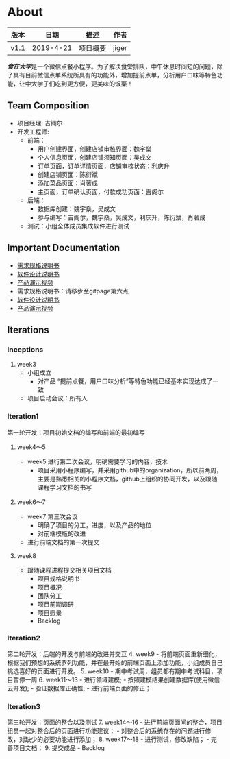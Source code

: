 # About

| 版本 | 日期      | 描述     | 作者   |
| :--: | --------- | -------- | ------ |
| v1.1 | 2019-4-21 | 项目概要 | jiger |

***食在大学***是一个微信点餐小程序。为了解决食堂排队，中午休息时间短的问题，除了具有目前微信点单系统所具有的功能外，增加提前点单，分析用户口味等特色功能，让中大学子们吃到更方便，更美味的饭菜！

## Team Composition
- 项目经理: 吉阁尔
- 开发工程师:
  - 前端：
    - 用户创建界面，创建店铺审核界面：魏宇燊
    - 个人信息页面，创建店铺须知页面：吴成文
    - 订单页面，订单详情页面，店铺审核状态：利庆升
    - 创建店铺页面：陈衍斌
    - 添加菜品页面：肖著成
    - 主页面，订单确认页面，付款成功页面：吉阁尔
  - 后端：
    - 数据库创建：魏宇燊，吴成文
    - 参与编写：吉阁尔，魏宇燊，吴成文，利庆升，陈衍斌，肖著成
  - 测试：小组全体成员集成软件进行测试
  
  
  

## Important Documentation
- [需求规格说明书](https://preorderingmenugroup.github.io/SYSU-preordering_menu/Requirement-specification)  
- [软件设计说明书]()  
- [产品演示视频]()  
- 需求规格说明书：请移步至gitpage第六点 
- [软件设计说明书](https://preorderingmenugroup.github.io/SYSU-preordering_menu/document/com_experiment/design_doc)  
- [产品演示视频](https://preorderingmenugroup.github.io/SYSU-preordering_menu/blob/master/videoandpic/video)  

## Iterations

### Inceptions
1. week3
    * 小组成立
        * 对产品 “提前点餐，用户口味分析”等特色功能已经基本实现达成了一致
    * 项目启动会议：所有人

### Iteration1 
第一轮开发：项目初始文档的编写和前端的最初编写
1. week4～5
    - week5 进行第二次会议，明确需要学习的内容，技术
        - 项目采用小程序编写，并采用github中的organization，所以前两周，主要是熟悉相关的小程序文档，github上组织的协同开发，以及跟随课程学习文档的书写

2. week6～7
    - week7 第三次会议
        - 明确了项目的分工，进度，以及产品的地位
        - 对前端模版的改进
    - 进行前端文档的第一次提交
3. week8
    - 跟随课程进程提交相关项目文档
        - 项目规格说明书
        - 项目概况
        - 团队分工
        - 项目前期调研
        - 项目愿景
        - Backlog
### Iteration2
第二轮开发：后端的开发与前端的改进并交互
4. week9
    - 将前端页面重新细化，根据我们预想的系统罗列功能，并在最开始的前端页面上添加功能，小组成员自己挑选喜好的页面进行开发。
5. week10
    - 期中考试周，组员都有期中考试科目，项目暂停一周
6. week11～13
    - 进行领域建模;
    - 按照建模结果创建数据库(使用微信云开发);
    - 验证数据库正确性;
    - 进行前端页面的修正；
### Iteration3
第三轮开发：页面的整合以及测试
7. week14～16
    - 进行前端页面间的整合，项目组员一起对整合后的页面进行功能建议；
    - 对整合后的系统存在的问题进行修改，对缺少的必要功能进行添加；
8. week17～18
    - 进行测试，修改缺陷；
    - 完善项目文档；
9. 提交成品
        - Backlog  

